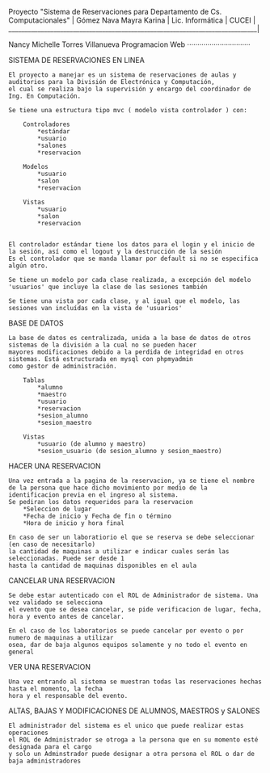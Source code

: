 Proyecto "Sistema de Reservaciones para Departamento de Cs. Computacionales" |
Gómez Nava Mayra Karina 													 |
Lic. Informática															 |
CUCEI                    													 |
_____________________________________________________________________________|

Nancy Michelle Torres Villanueva
Programacion Web
 ·······························

SISTEMA DE RESERVACIONES EN LINEA


	El proyecto a manejar es un sistema de reservaciones de aulas y auditorios para la División de Electrónica y Computación, 
	el cual se realiza bajo la supervisión y encargo del coordinador de Ing. En Computación.

	Se tiene una estructura tipo mvc ( modelo vista controlador ) con:
		
		Controladores
			*estándar
			*usuario
			*salones
			*reservacion
		
		Modelos
			*usuario
			*salon
			*reservacion
		
		Vistas
			*usuario
			*salon
			*reservacion

	
	El controlador estándar tiene los datos para el login y el inicio de la sesión, así como el logout y la destrucción de la sesión
	Es el controlador que se manda llamar por default si no se especifica algún otro.
	
	Se tiene un modelo por cada clase realizada, a excepción del modelo 'usuarios' que incluye la clase de las sesiones también
	
	Se tiene una vista por cada clase, y al igual que el modelo, las sesiones van incluídas en la vista de 'usuarios'
	
	
	
BASE DE DATOS

	La base de datos es centralizada, unida a la base de datos de otros sistemas de la división a la cual no se pueden hacer 
	mayores modificaciones debido a la perdida de integridad en otros sistemas. Está estructurada en mysql con phpmyadmin 
	como gestor de administración.
	
		Tablas
			*alumno
			*maestro
			*usuario
			*reservacion
			*sesion_alumno
			*sesion_maestro
			
		Vistas
			*usuario (de alumno y maestro)
			*sesion_usuario (de sesion_alumno y sesion_maestro)
	
	
HACER UNA RESERVACION

	Una vez entrada a la pagina de la reservacion, ya se tiene el nombre de la persona que hace dicho movimiento por medio de la
	identificacion previa en el ingreso al sistema.
	Se pediran los datos requeridos para la reservacion
		*Seleccion de lugar
		*Fecha de inicio y Fecha de fin o término
		*Hora de inicio y hora final
	
	En caso de ser un laboratiorio el que se reserva se debe seleccionar (en caso de necesitarlo)
	la cantidad de maquinas a utilizar e indicar cuales serán las seleccionadas. Puede ser desde 1 
	hasta la cantidad de maquinas disponibles en el aula

CANCELAR UNA RESERVACION
	
	Se debe estar autenticado con el ROL de Administrador de sistema. Una vez validado se selecciona
	el evento que se desea cancelar, se pide verificacion de lugar, fecha, hora y evento antes de cancelar.
	
	En el caso de los laboratorios se puede cancelar por evento o por numero de maquinas a utilizar
	osea, dar de baja algunos equipos solamente y no todo el evento en general
	
VER UNA RESERVACION
	
	Una vez entrando al sistema se muestran todas las reservaciones hechas hasta el momento, la fecha
	hora y el responsable del evento. 
	
ALTAS, BAJAS Y MODIFICACIONES DE ALUMNOS, MAESTROS y SALONES
	
	El administrador del sistema es el unico que puede realizar estas operaciones
	el ROL de Administrador se otroga a la persona que en su momento esté designada para el cargo
	y solo un Adminstrador puede designar a otra persona el ROL o dar de baja administradores
	
	

	
